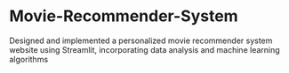 # Movie-Recommender-System
Designed and implemented a personalized movie recommender system website using Streamlit, incorporating data analysis and machine learning algorithms
